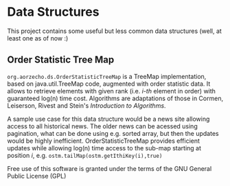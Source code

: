 Data Structures
===============
This project contains some useful but less common data structures (well, at least one as of now :)

Order Statistic Tree Map
------------------------
`org.aorzecho.ds.OrderStatisticTreeMap` is a TreeMap implementation, based on java.util.TreeMap code, augmented with order statistic data. It allows to retrieve elements with given rank (i.e. *i-th* element in order) with guaranteed log(n) time cost. Algorithms are adaptations of those in Cormen, Leiserson, Rivest and Stein's *Introduction to Algorithms*.

A sample use case for this data structure would be a news site allowing access to all historical news. The older news can be acessed using pagination, what can be done using  e.g. sorted array, but then the updates would be highly inefficient. OrderStatisticTreeMap provides efficient updates while allowing log(n) time access to the sub-map starting at position *i*, e.g. `ostm.tailMap(ostm.getIthiKey(i),true)`  


Free use of this software is granted under the terms of the GNU General Public License (GPL)
